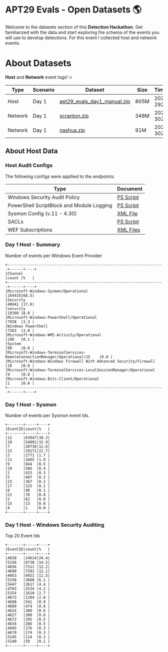 # APT29 Evals - Open Datasets 🌎

Welcome to the datasets section of this **Detection Hackathon**. Get familiarized with the data and start exploring the schema of the events you will use to develop detections. For this event I collected host and network events.

# About Datasets

**Host** and **Network** event logs! 🔥

| Type | Scenario | Dataset | Size | Timestamp |
|--- |--- |--- |--- |---|
| Host | Day 1 | [apt29_evals_day1_manual.zip](apt29_evals_day1_manual.zip) | 805M | 2020-04-29200743 |
| Network | Day 1 | [scranton.zip](pcaps/SCRANTON.zip) | 348M | 2020-04-30235600 |
| Network | Day 1 | [nashua.zip](pcaps/NASHUA.zip) | 91M | 2020-04-30235600 |

## About Host Data

### Host Audit Configs

The following configs were appllied to the endpoints:

| Type | Document |
|--- |--- |
| Windows Security Audit Policy | [PS Script](https://github.com/hunters-forge/Blacksmith/blob/master/resources/scripts/powershell/auditing/Enable-WinAuditCategories.ps1) |
| PowerShell ScriptBlock and Module Logging | [PS Script](https://github.com/hunters-forge/Blacksmith/blob/master/resources/scripts/powershell/auditing/Enable-PowerShell-Logging.ps1) |
| Sysmon Config (v.11 - 4.30) | [XML File](https://github.com/hunters-forge/Blacksmith/blob/master/resources/configs/sysmon/sysmonv11.0.xml) |
| SACLs | [PS Script](https://github.com/hunters-forge/Blacksmith/blob/master/resources/scripts/powershell/auditing/Set-SACLs.ps1) |
| WEF Subscriptions | [XML Files](https://github.com/hunters-forge/Blacksmith/tree/master/resources/configs/wef/subscriptions)

### Day 1 Host - Summary

Number of events per Windows Event Provider

```
+----------------------------------------------------------------------+------+----+
|Channel                                                               |count |%   |
+----------------------------------------------------------------------+------+----+
|Microsoft-Windows-Sysmon/Operational                                  |164435|68.5|
|Security                                                              |40841 |17.0|
|security                                                              |19160 |8.0 |
|Microsoft-Windows-PowerShell/Operational                              |7938  |3.3 |
|Windows PowerShell                                                    |7303  |3.0 |
|Microsoft-Windows-WMI-Activity/Operational                            |198   |0.1 |
|System                                                                |99    |0.0 |
|Microsoft-Windows-TerminalServices-RemoteConnectionManager/Operational|15    |0.0 |
|Microsoft-Windows-Windows Firewall With Advanced Security/Firewall    |10    |0.0 |
|Microsoft-Windows-TerminalServices-LocalSessionManager/Operational    |9     |0.0 |
|Microsoft-Windows-Bits-Client/Operational                             |1     |0.0 |
+----------------------------------------------------------------------+------+----+
```
### Day 1 Host - Sysmon

Number of events per Sysmon event Ids.

```
+-------+-----+----+
|EventID|count|%   |
+-------+-----+----+
|12     |63047|38.3|
|10     |54091|32.9|
|7      |20736|12.6|
|13     |19171|11.7|
|3      |2771 |1.7 |
|11     |1605 |1.0 |
|9      |844  |0.5 |
|18     |586  |0.4 |
|1      |433  |0.3 |
|5      |407  |0.2 |
|23     |367  |0.2 |
|17     |125  |0.1 |
|8      |98   |0.1 |
|22     |78   |0.0 |
|2      |62   |0.0 |
|15     |13   |0.0 |
|4      |1    |0.0 |
+-------+-----+----+
```

### Day 1 Host - Windows Security Auditing

Top 20 Event Ids

```
+-------+-----+----+
|EventID|count|%   |
+-------+-----+----+
|4658   |14614|24.4|
|5156   |8730 |14.5|
|4656   |7311 |12.2|
|4690   |7282 |12.1|
|4663   |6921 |11.5|
|5158   |3680 |6.1 |
|5447   |2617 |4.4 |
|4703   |2534 |4.2 |
|5154   |1610 |2.7 |
|4673   |1204 |2.0 |
|4688   |541  |0.9 |
|4689   |474  |0.8 |
|4624   |380  |0.6 |
|4627   |380  |0.6 |
|4672   |295  |0.5 |
|4634   |286  |0.5 |
|4945   |176  |0.3 |
|4670   |174  |0.3 |
|5145   |114  |0.2 |
|5140   |59   |0.1 |
+-------+-----+----+
```